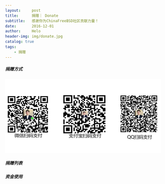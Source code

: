 ```yaml
---
layout:     post
title:      捐赠｜ Donate
subtitle:   感谢你为ChinaFreeBSD社区贡献力量！
date:       2016-12-01
author:     Helo
header-img: img/donate.jpg
catalog: true
tags:
    - 捐赠
---
```

##### 捐赠方式
![捐赠](/img/post-pay-web.png) 



##### 捐赠列表


##### 资金使用

